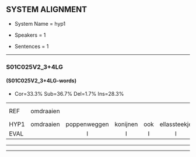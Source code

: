 
## SYSTEM ALIGNMENT

- System Name = hyp1

- Speakers = 1

- Sentences = 1

---

### S01C025V2_3+4LG

#### (S01C025V2_3+4LG-words)

- Cor=33.3%	Sub=36.7%	Del=1.7%	Ins=28.3%

|  |  |  |  |  |  |  |  |  |  |  |  |  |  |  |  |  |  |  |  |  |  |  |  |  |  |  |  |  |  |  |  |  |  |  |  |  |  |  |  |  |  |  |  |  |  |  |  |  |  |  |  |  |  |  |  |  |  |  |  |  |
|:--- |:---:|:---:|:---:|:---:|:---:|:---:|:---:|:---:|:---:|:---:|:---:|:---:|:---:|:---:|:---:|:---:|:---:|:---:|:---:|:---:|:---:|:---:|:---:|:---:|:---:|:---:|:---:|:---:|:---:|:---:|:---:|:---:|:---:|:---:|:---:|:---:|:---:|:---:|:---:|:---:|:---:|:---:|:---:|:---:|:---:|:---:|:---:|:---:|:---:|:---:|:---:|:---:|:---:|:---:|:---:|:---:|:---:|:---:|:---:|:---:|
| REF | omdraaien |  |  |  |  | poppenwagen | konijnenhok | elastiekje | ruziemaken | teddybeer | dierentuin |  |  | paddenstoelen | verstoppertje | wasmachine | fototoestel | toiletpapier | vrachtwagen | buurmannen | * | vogelkooi | olifant*(olifanten) | schommelen |  | iedereen | schoenenwinkel*(schoenwinkel) | knutselen | ophangen | verjaardag |  |  |  | sprookjesboek | tandenborstel | lucifer | slaapkamer |  | * | achterdeur |  | ziekenhuis | nieuwsgierig | afblijven |  |  |  |  |  | kabouter | washandje | washandje | sneeuwwitje | goeiendag | vakantie | limonade | autorijden | eindelijk | familie | chocolade |
| HYP1 | omdraaien | poppenweggen | konijnen | ook | ellassteekje | ruzie | maken | tet | di | bier | dierentuin | padde | stoelen | verstopperd | ja | wasmachine | fototoestel | toiletpapier | vrachtwagen | buurmannen |  | vogelkooi | olifanten | schommelen | iderin | schoon | winkel | knutsullen | ophangen | verjaardag | sprookjes | book | tan | din | borstel | lucifer | slaapkamer | acteur | de | achterdeur | ziekenheis | nieuws | giervig | afblijven | k | heb | bouter | was | hankje | as | antje | sne | witje | goeiendag | vakantie | remonade | autoreiden | eindelijk | familie | chocolade |
| EVAL |  | I | I | I | I | S | S | S | S | S |  | I | I | S | S |  |  |  |  |  | D |  | S |  | I | S | S | S |  |  | I | I | I | S | S |  |  | I | S |  | I | S | S |  | I | I | I | I | I | S | S | S | S |  |  | S | S |  |  |  |
---

---
